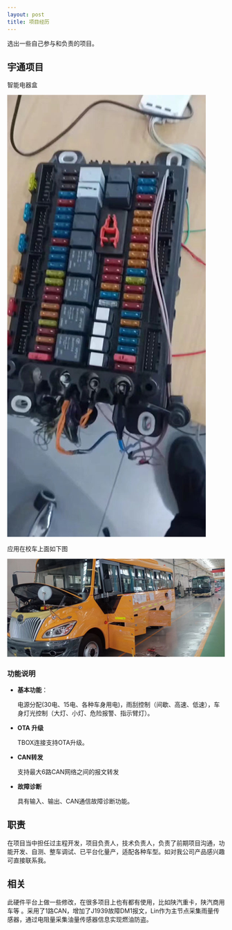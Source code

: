 ```yaml
---
layout: post
title: 项目经历
---
```


选出一些自己参与和负责的项目。



## 宇通项目

智能电器盒 

![宇通校车](./../images/yt-bcm.jpg)

应用在校车上面如下图

![宇通校车](./../images/YT-GW-2.jpg)

### 功能说明


- **基本功能**：

  电源分配(30电、15电、各种车身用电)，雨刮控制（间歇、高速、低速），车身灯光控制（大灯、小灯、危险报警、指示臂灯）。

- **OTA 升级** 

  TBOX连接支持OTA升级。

- **CAN转发**

  支持最大6路CAN网络之间的报文转发
  
- **故障诊断**

  具有输入、输出、CAN通信故障诊断功能。
  
  



## 职责

在项目当中担任过主程开发，项目负责人，技术负责人，负责了前期项目沟通，功能开发、自测、整车调试、已平台化量产，适配各种车型。如对我公司产品感兴趣可直接联系我。


## 相关
此硬件平台上做一些修改，在很多项目上也有都有使用，比如陕汽重卡，陕汽商用车等 。采用了1路CAN，增加了J1939故障DM1报文，Lin作为主节点采集雨量传感器，通过电阻量采集油量传感器信息实现燃油防盗。


